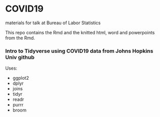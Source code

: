 # COVID19
materials for talk at Bureau of Labor Statistics

<p> This repo contains the Rmd and the knitted html, word and powerpoints from the Rmd. </p>
<h3> Intro to Tidyverse using COVID19 data from Johns Hopkins Univ github </h3>
Uses:
<ul>
<li> ggplot2</li>
<li> dplyr</li>
  <li> joins</li>
  <li> tidyr</li>
  <li> readr</li>
  <li> purrr</li>
  <li> broom</li>
